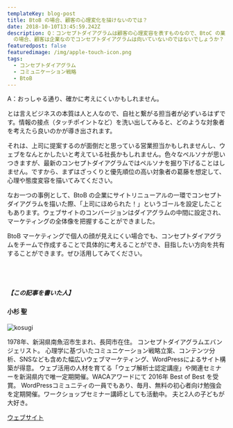 ```yaml
---
templateKey: blog-post
title: BtoB の場合、顧客の心理変化を描けないのでは？
date: 2018-10-10T13:45:59.242Z
description: Q：コンセプトダイアグラムは顧客の心理変容を表すものなので、BtoC の業態には向いていると思いますが、BtoB
  の場合、顧客は企業なのでコンセプトダイアグラムは向いていないのではないでしょうか？
featuredpost: false
featuredimage: /img/apple-touch-icon.png
tags:
  - コンセプトダイアグラム
  - コミュニケーション戦略
  - BtoB
---
```

A：おっしゃる通り、確かに考えにくいかもしれません。

とは言えビジネスの本質は人と人なので、自社と繋がる担当者が必ずいるはずです。情報の接点（タッチポイントなど）を洗い出してみると、どのような対象者を考えたら良いのかが導き出されます。

それは、上司に提案するのが面倒だと思っている営業担当かもしれませんし、ウェブをなんとかしたいと考えている社長かもしれません。色々なペルソナが思いつきますが、最新のコンセプトダイアグラムではペルソナを掘り下げることはしません。ですから、まずはざっくりと優先順位の高い対象者の葛藤を想定して、心理や態度変容を描いてみてください。

なお一つの事例として、BtoB の企業にサイトリニューアルの一環でコンセプトダイアグラムを描いた際、「上司にほめられた！」というゴールを設定したこともあります。ウェブサイトのコンバージョンはダイアグラムの中間に設定され、マーケティングの全体像を把握することができました。

BtoB マーケティングで個人の顔が見えにくい場合でも、コンセプトダイアグラムをチームで作成することで具体的に考えることができ、目指したい方向を共有することができます。ぜひ活用してみてください。

##### <br><br><br>【この記事を書いた人】

#### 小杉 聖

![kosugi](/img/6645a78788203d8d2dd2e3879ccca8dc.jpeg)

1978年、新潟県南魚沼市生まれ、長岡市在住。
コンセプトダイアグラムエバンジェリスト。
心理学に基づいたコミュニケーション戦略立案、コンテンツ分析、SNSなども含めた幅広いウェブマーケティング、WordPressによるサイト構築が得意。
ウェブ活用の人材を育てる「ウェブ解析士認定講座」や関連セミナーを新潟県内で唯一定期開催。WACAアワードにて 2016年 Best of Best を受賞。
WordPressコミュニティの一員でもあり、毎月、無料の初心者向け勉強会を定期開催。ワークショップセミナー講師としても活動中。
夫と2人の子どもが大好き。

[ウェブサイト](https://kosgis.com/)